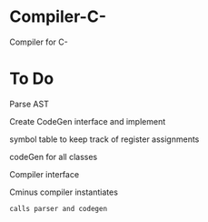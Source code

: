 Compiler-C-
===========

Compiler for C-


To Do
==========

Parse AST

Create CodeGen interface and implement

  symbol table to keep track of register assignments

  codeGen for all classes

Compiler interface
  
  Cminus compiler instantiates
  
    calls parser and codegen

